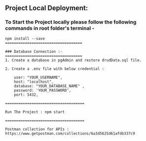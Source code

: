## Project Local Deployment:
### To Start the Project locally please follow the following commands in root folder's terminal -
```
npm install --save
===================================

### Database Connection :- 
===================================
1. Create a database in pgAdmin and restore drudData.sql file.

2. Create a .env file with below credential :

    user: "YOUR_USERNAME",
    host: "localhost",
    database: "YOUR_DATABASE_NAME" ,
    password: 'YOUR_PASSWORD', 
    port: 5432,

====================================

Run The Project : npm start

====================================

Postman collection for APIs : https://www.getpostman.com/collections/6a3d5625d61afdb337c9
